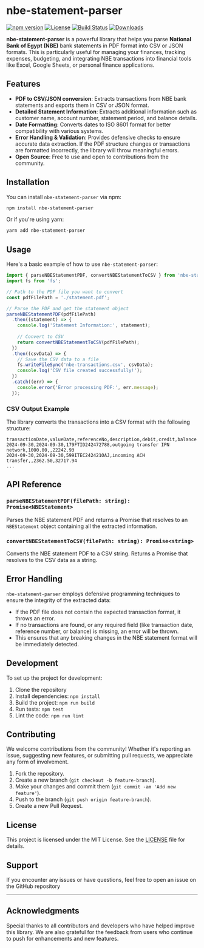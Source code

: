 # nbe-statement-parser

[![npm version](https://img.shields.io/npm/v/nbe-statement-parser)](https://www.npmjs.com/package/nbe-statement-parser)
[![License](https://img.shields.io/npm/l/nbe-statement-parser)](LICENSE)
[![Build Status](https://img.shields.io/github/workflow/status/ramielsawy/nbe-statement-parser/Node.js%20CI)](https://github.com/ramielsawy/nbe-statement-parser/actions)
[![Downloads](https://img.shields.io/npm/dt/nbe-statement-parser)](https://www.npmjs.com/package/nbe-statement-parser)

**nbe-statement-parser** is a powerful library that helps you parse **National Bank of Egypt (NBE)** bank statements in PDF format into CSV or JSON formats. This is particularly useful for managing your finances, tracking expenses, budgeting, and integrating NBE transactions into financial tools like Excel, Google Sheets, or personal finance applications.

## Features

- **PDF to CSV/JSON conversion**: Extracts transactions from NBE bank statements and exports them in CSV or JSON format.
- **Detailed Statement Information**: Extracts additional information such as customer name, account number, statement period, and balance details.
- **Date Formatting**: Converts dates to ISO 8601 format for better compatibility with various systems.
- **Error Handling & Validation**: Provides defensive checks to ensure accurate data extraction. If the PDF structure changes or transactions are formatted incorrectly, the library will throw meaningful errors.
- **Open Source**: Free to use and open to contributions from the community.

## Installation

You can install `nbe-statement-parser` via npm:

```bash
npm install nbe-statement-parser
```

Or if you're using yarn:

```bash
yarn add nbe-statement-parser
```

## Usage

Here's a basic example of how to use `nbe-statement-parser`:

```typescript
import { parseNBEStatementPDF, convertNBEStatementToCSV } from 'nbe-statement-parser';
import fs from 'fs';

// Path to the PDF file you want to convert
const pdfFilePath = './statement.pdf';

// Parse the PDF and get the statement object
parseNBEStatementPDF(pdfFilePath)
  .then((statement) => {
    console.log('Statement Information:', statement);
    
    // Convert to CSV
    return convertNBEStatementToCSV(pdfFilePath);
  })
  .then((csvData) => {
    // Save the CSV data to a file
    fs.writeFileSync('nbe-transactions.csv', csvData);
    console.log('CSV file created successfully!');
  })
  .catch((err) => {
    console.error('Error processing PDF:', err.message);
  });
```

### CSV Output Example

The library converts the transactions into a CSV format with the following structure:

```
transactionDate,valueDate,referenceNo,description,debit,credit,balance
2024-09-30,2024-09-30,179FTID242472788,outgoing transfer IPN network,1000.00,,22242.93
2024-09-30,2024-09-30,599ITEC242421OAJ,incoming ACH transfer,,2362.50,32717.94
...
```

## API Reference

### `parseNBEStatementPDF(filePath: string): Promise<NBEStatement>`

Parses the NBE statement PDF and returns a Promise that resolves to an `NBEStatement` object containing all the extracted information.

### `convertNBEStatementToCSV(filePath: string): Promise<string>`

Converts the NBE statement PDF to a CSV string. Returns a Promise that resolves to the CSV data as a string.

## Error Handling

`nbe-statement-parser` employs defensive programming techniques to ensure the integrity of the extracted data:

- If the PDF file does not contain the expected transaction format, it throws an error.
- If no transactions are found, or any required field (like transaction date, reference number, or balance) is missing, an error will be thrown.
- This ensures that any breaking changes in the NBE statement format will be immediately detected.

## Development

To set up the project for development:

1. Clone the repository
2. Install dependencies: `npm install`
3. Build the project: `npm run build`
4. Run tests: `npm test`
5. Lint the code: `npm run lint`

## Contributing

We welcome contributions from the community! Whether it's reporting an issue, suggesting new features, or submitting pull requests, we appreciate any form of involvement.

1. Fork the repository.
2. Create a new branch (`git checkout -b feature-branch`).
3. Make your changes and commit them (`git commit -am 'Add new feature'`).
4. Push to the branch (`git push origin feature-branch`).
5. Create a new Pull Request.

## License

This project is licensed under the MIT License. See the [LICENSE](LICENSE) file for details.

## Support

If you encounter any issues or have questions, feel free to open an issue on the GitHub repository

---

## Acknowledgments

Special thanks to all contributors and developers who have helped improve this library. We are also grateful for the feedback from users who continue to push for enhancements and new features.